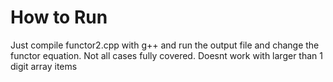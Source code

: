 # How to Run

Just compile functor2.cpp with g++ and run the output file and change the functor equation. Not all cases fully covered. Doesnt work with larger than 1 digit array items
